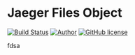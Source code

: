 # Jaeger Files Object

[![Build Status](https://travis-ci.org/jaeger-app/files.svg?branch=master)](https://travis-ci.org/jaeger-app/files)
[![Author](http://img.shields.io/badge/author-@mithra62-blue.svg?style=flat-square)](https://twitter.com/mithra62)
[![GitHub license](https://img.shields.io/badge/license-MIT-blue.svg)](https://raw.githubusercontent.com/jaeger-app/files/master/LICENSE)

fdsa